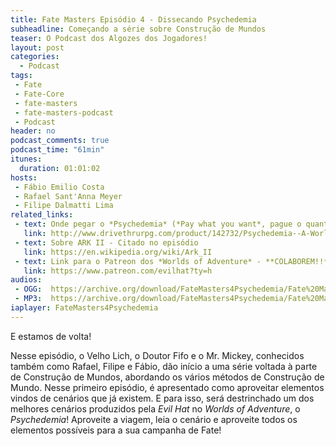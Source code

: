 ```yaml
---
title: Fate Masters Episódio 4 - Dissecando Psychedemia
subheadline: Começando a série sobre Construção de Mundos
teaser: O Podcast dos Algozes dos Jogadores!
layout: post
categories:
  - Podcast
tags:
 - Fate
 - Fate-Core
 - fate-masters
 - fate-masters-podcast
 - Podcast
header: no
podcast_comments: true 
podcast_time: "61min"
itunes:
  duration: 01:01:02
hosts:
 - Fábio Emilio Costa
 - Rafael Sant'Anna Meyer
 - Filipe Dalmatti Lima
related_links:
 - text: Onde pegar o *Psychedemia* (*Pay what you want*, pague o quanto quiser, inclusive ZERO!)
   link: http://www.drivethrurpg.com/product/142732/Psychedemia--A-World-of-Adventure-for-Fate-Core
 - text: Sobre ARK II - Citado no episódio
   link: https://en.wikipedia.org/wiki/Ark_II
 - text: Link para o Patreon dos *Worlds of Adventure* - **COLABOREM!!**
   link: https://www.patreon.com/evilhat?ty=h
audios:
 - OGG:  https://archive.org/download/FateMasters4Psychedemia/Fate%20Masters%20%234%20-%20Psychedemia.ogg
 - MP3:  https://archive.org/download/FateMasters4Psychedemia/Fate%20Masters%20%234%20-%20Psychedemia.mp3
iaplayer: FateMasters4Psychedemia
---
```


E estamos de volta!

Nesse episódio, o Velho Lich, o Doutor Fifo e o Mr. Mickey, conhecidos
também como Rafael,  Filipe e Fábio, dão início a  uma série voltada à
parte  de  Construção  de  Mundos,  abordando  os  vários  métodos  de
Construção  de  Mundo. Nesse  primeiro  episódio,  é apresentado  como
aproveitar elementos vindos  de cenários que já existem.  E para isso,
será destrinchado um dos melhores  cenários produzidos pela *Evil Hat*
no *Worlds of Adventure*, o  *Psychedemia*! Aproveite a viagem, leia o
cenário e aproveite  todos os elementos possíveis para  a sua campanha
de Fate!
